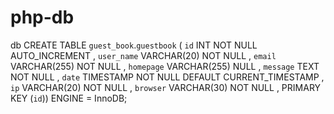 # php-db

db
CREATE TABLE `guest_book`.`guestbook` ( `id` INT NOT NULL AUTO_INCREMENT , `user_name` VARCHAR(20) NOT NULL , `email` VARCHAR(255) NOT NULL , `homepage` VARCHAR(255) NULL , `message` TEXT NOT NULL , `date` TIMESTAMP NOT NULL DEFAULT CURRENT_TIMESTAMP , `ip` VARCHAR(20) NOT NULL , `browser` VARCHAR(30) NOT NULL , PRIMARY KEY (`id`)) ENGINE = InnoDB;
